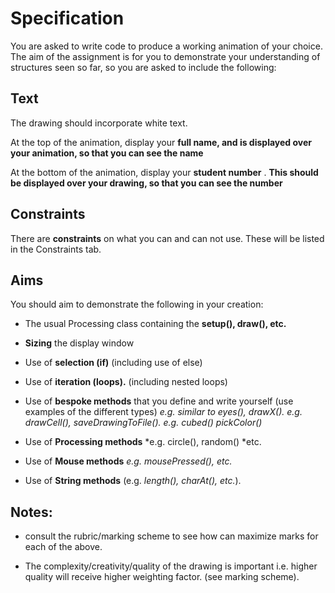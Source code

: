 # Specification



You are asked to write code to produce a working animation of your choice. The aim of the assignment is for you to demonstrate your understanding of structures seen so far, so you are asked to include the following:

## Text
The drawing should incorporate white text.

At the top of the animation, display your **full name, and is displayed over your animation, so that you can see the name**

At the bottom of the animation, display your **student number** . **This should be  displayed over your drawing, so that you can see the number**

## Constraints
There are **constraints** on what you can and can not use. These will be listed in the Constraints tab.

## Aims

You should aim to demonstrate the following in your creation:

- The usual Processing class containing the **setup(), draw(), etc.**  

- **Sizing** the display window

- Use of **selection (if)**  (including use of else)

- Use of **iteration (loops).** (including nested loops)

- Use of **bespoke methods** that you define and write yourself (use examples of the different types)
 *e.g. similar to eyes(), drawX().* 
 *e.g. drawCell(), saveDrawingToFile().*
 *e.g. cubed()* *pickColor()*
 

- Use of **Processing methods** *e.g. circle(), random() *etc.

- Use of **Mouse methods** *e.g. mousePressed(), etc.*

- Use of **String methods** (e.g. *length(), charAt(), etc.*).



## Notes:
- consult the rubric/marking scheme to see how can maximize marks for each of the above. 

- The complexity/creativity/quality of the drawing is important i.e. higher quality will receive higher weighting factor. (see marking scheme).

